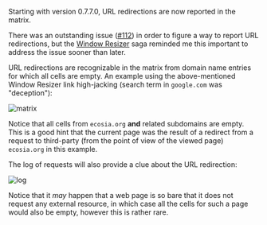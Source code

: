 Starting with version 0.7.7.0, URL redirections are now reported in the matrix.

There was an outstanding issue ([#112](/gorhill/httpswitchboard/issues/112)) in order to figure a way to report URL redirections, but the [Window Resizer](http://chrisbalt.com/blog/2013/12/20/link-hijacking-through-chrome-extensions-and-other-security-risks.html) saga reminded me this important to address the issue sooner than later.

URL redirections are recognizable in the matrix from domain name entries for which all cells are empty. An example using the above-mentioned Window Resizer link high-jacking (search term in `google.com` was "deception"):

![matrix](https://raw2.github.com/gorhill/httpswitchboard/3cd5eacc40de0c344494bfcc5eb62cfcfffbafa1/doc/img/redirection-example-1-matrix.png)

Notice that all cells from `ecosia.org` **and** related subdomains are empty. This is a good hint that the current page was the result of a redirect from a request to third-party (from the point of view of the viewed page) `ecosia.org` in this example.

The log of requests will also provide a clue about the URL redirection:

![log](https://raw2.github.com/gorhill/httpswitchboard/3cd5eacc40de0c344494bfcc5eb62cfcfffbafa1/doc/img/redirection-example-1-log.png)

Notice that it *may* happen that a web page is so bare that it does not request any external resource, in which case all the cells for such a page would also be empty, however this is rather rare.